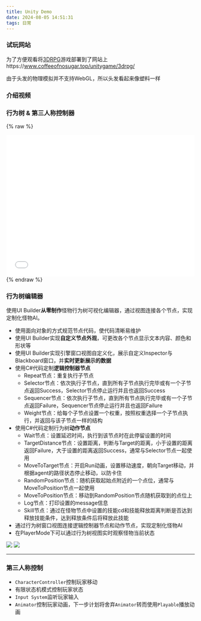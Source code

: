 ```yaml
---
title: Unity Demo
date: 2024-08-05 14:51:31
tags: 日常
---
```



<link rel="stylesheet" href="/../css/base.css">
<link rel="stylesheet" href="/../css/center.css">
<link rel="stylesheet" href="/../css/images.css">



### 试玩网站

为了方便观看将[3DRPG](https://www.coffeeofnosugar.top/unitygame/3drpg/)游戏部署到了网站上https://www.coffeeofnosugar.top/unitygame/3drpg/


由于头发的物理模拟并不支持WebGL，所以头发看起来像塑料一样

### 介绍视频

### 行为树 & 第三人称控制器

{% raw %}
<div style="position: relative; width: 100%; height: 0; padding-bottom: 75%;">
<iframe src="//player.bilibili.com/player.html?isOutside=true&aid=112907996171197&bvid=BV1nxaoeNELZ&cid=500001638921677&p=1" scrolling="no" border="0" frameborder="no" framespacing="0" allowfullscreen="true" style="position: absolute; width: 100%; height: 100%; Left: 0; top: 0;"></iframe>
</div>
{% endraw %}

### 行为树编辑器

使用UI Builder**从零制作**怪物行为树可视化编辑器，通过视图连接各个节点，实现定制化怪物AI。

- 使用面向对象的方式规范节点代码，使代码清晰易维护
- 使用UI Builder实现**自定义节点外观**，可更改各个节点显示文本内容、颜色和形状等
- 使用UI Builder实现引擎窗口视图自定义化，展示自定义Inspector与Blackboard窗口，并**实时更新展示的数据**
- 使用C#代码定制**逻辑控制器节点**
  - Repeat节点：重复执行子节点
  - Selector节点：依次执行子节点，直到所有子节点执行完毕或有一个子节点返回Success，Selector节点停止运行并且也返回Success
  - Sequencer节点：依次执行子节点，直到所有节点执行完毕或有一个子节点返回Failure，Sequencer节点停止运行并且也返回Failure
  - Weight节点：给每个子节点设置一个权重，按照权重选择一个子节点执行，并返回与该子节点一样的结构
- 使用C#代码定制行为树**动作节点**
  - Wait节点：设置延迟时间，执行到该节点时在此停留设置的时间
  - TargetDistance节点：设置距离，判断与Target的距离，小于设置的距离返回Failure，大于设置的距离返回Success，通常与Selector节点一起使用
  - MoveToTarget节点：开启Run动画，设置移动速度，朝向Target移动，并根据agent的路径状态停止移动，以防卡住
  - RandomPosition节点：随机获取起始点附近的一个点位，通常与MoveToPosition节点一起使用
  - MoveToPosition节点：移动到RandomPosition节点随机获取到的点位上
  - Log节点：打印设置的message信息
  - Skill节点：通过在怪物节点中设置的技能cd和技能释放距离判断是否达到释放技能条件，达到释放条件后将释放此技能
- 通过行为树窗口视图连接逻辑控制器节点和动作节点，实现定制化怪物AI
- 在PlayerMode下可以通过行为树视图实时观察怪物当前状态


<div class="container">
    <img src="/../images/daily/项目/行为树1.png"></img>
    <img src="/../images/daily/项目/行为树2.png"></img>
</div>



---

### 第三人称控制

- `CharacterController`控制玩家移动
- 有限状态机模式控制玩家状态
- `Input System`监听玩家输入
- `Animator`控制玩家动画，下一步计划将舍弃`Animator`转而使用`Playable`播放动画





